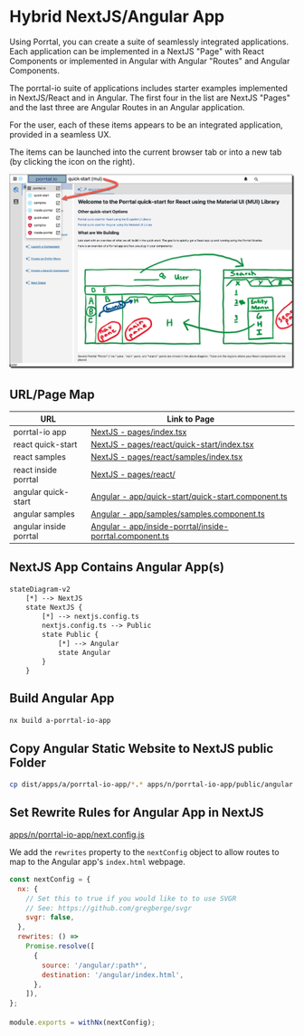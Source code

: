 # Hybrid NextJS/Angular App

Using Porrtal, you can create a suite of seamlessly integrated applications.  Each application can be implemented in a NextJS "Page" with React Components or implemented in Angular with Angular "Routes" and Angular Components.

The porrtal-io suite of applications includes starter examples implemented in NextJS/React and in Angular.  The first four in the list are NextJS "Pages" and the last three are Angular Routes in an Angular application.

For the user, each of these items appears to be an integrated application, provided in a seamless UX.

The items can be launched into the current browser tab or into a new tab (by clicking the icon on the right).

![porrtal-io app chooser](./readme-images/porrtal-io-app-chooser.jpg)

## URL/Page Map

| URL | Link to Page |
| --- | ------------ |
| porrtal-io app | [NextJS - pages/index.tsx](../../apps/n/porrtal-io-app/pages/index.tsx) |
| react quick-start | [NextJS - pages/react/quick-start/index.tsx](../../apps/n/porrtal-io-app/pages/react/quick-start/index.tsx) |
| react samples | [NextJS - pages/react/samples/index.tsx](../../apps/n/porrtal-io-app/pages/react/samples/index.tsx) |
| react inside porrtal | [NextJS - pages/react/](../../apps/n/porrtal-io-app/pages/react/inside-porrtal/index.tsx) |
| angular quick-start | [Angular - app/quick-start/quick-start.component.ts](../../apps/a/porrtal-io-app/src/app/quick-start/quick-start.component.ts) |
| angular samples | [Angular - app/samples/samples.component.ts](../../apps/a/porrtal-io-app/src/app/samples/samples.component.ts) |
| angular inside porrtal | [Angular - app/inside-porrtal/inside-porrtal.component.ts](../../apps/a/porrtal-io-app/src/app/inside-porrtal/inside-porrtal.component.ts) |

## NextJS App Contains Angular App(s)

```mermaid
stateDiagram-v2
    [*] --> NextJS
    state NextJS {
        [*] --> nextjs.config.ts
        nextjs.config.ts --> Public
        state Public {
            [*] --> Angular
            state Angular
        }
    }
```

## Build Angular App

```bash
nx build a-porrtal-io-app
```

## Copy Angular Static Website to NextJS public Folder

```bash
cp dist/apps/a/porrtal-io-app/*.* apps/n/porrtal-io-app/public/angular
```

## Set Rewrite Rules for Angular App in NextJS

[apps/n/porrtal-io-app/next.config.js](../../apps/n/porrtal-io-app/jest.config.ts)

We add the `rewrites` property to the `nextConfig` object to allow routes to map to the Angular app's `index.html` webpage.

```js
const nextConfig = {
  nx: {
    // Set this to true if you would like to to use SVGR
    // See: https://github.com/gregberge/svgr
    svgr: false,
  },
  rewrites: () =>
    Promise.resolve([
      {
        source: '/angular/:path*',
        destination: '/angular/index.html',
      },
    ]),
};

module.exports = withNx(nextConfig);
```
